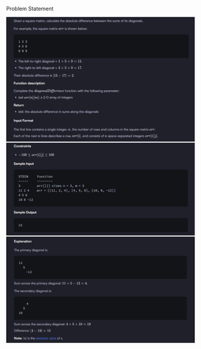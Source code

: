 Problem Statement

![alt text](/assets/1_Easy/4_Diagonal%20Difference/image.png)
![alt text](/assets/1_Easy/4_Diagonal%20Difference/image-1.png)
![alt text](/assets/1_Easy/4_Diagonal%20Difference/image-2.png)